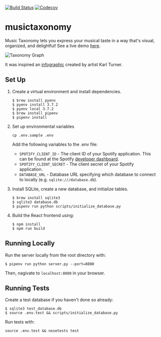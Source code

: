 [![Build Status](https://travis-ci.org/akurihara/musictaxonomy.svg?branch=master)](https://travis-ci.org/akurihara/musictaxonomy)
[![Codecov](https://codecov.io/gh/akurihara/musictaxonomy/branch/master/graph/badge.svg)](https://codecov.io/gh/akurihara/musictaxonomy)

# musictaxonomy


Music Taxonomy lets you express your musical taste in a way that's visual, organized, and delightful! See a live demo [here](http://musictaxonomy.herokuapp.com).

![Taxonomy Graph](https://i.imgur.com/dBQnPCB.png)

It was inspired an [infographic](https://turnerkarl.wordpress.com/2012/10/11/finished-music-infographic) created by artist Karl Turner.

## Set Up

1. Create a virtual environment and install dependencies.
   ```
   $ brew install pyenv
   $ pyenv install 3.7.2
   $ pyenv local 3.7.2
   $ brew install pipenv
   $ pipenv install
   ```

2. Set up environmental variables
   ```
   cp .env.sample .env
   ```

   Add the following variables to the .env file:
   - `SPOTIFY_CLIENT_ID` - The client ID of your Spotify application. This can be found at the Spotify [developer dashboard](https://developer.spotify.com/dashboard/applications).
   - `SPOTIFY_CLIENT_SECRET` - The client secret of your Spotify application.
   - `DATABASE_URL` - Database URL specifying which database to connect to locally (e.g. `sqlite:///database.db`).

3. Install SQLite, create a new database, and initialize tables.
   ```
   $ brew install sqlite3
   $ sqlite3 database.db
   $ pipenv run python scripts/initialize_database.py
   ```

4. Build the React frontend using:
   ```
   $ npm install
   $ npm run build
   ```

## Running Locally

Run the server locally from the root directory with:
```
$ pipenv run python server.py --port=8080
```
Then, nagivate to `localhost:8080` in your browser.

## Running Tests

Create a test database if you haven't done so already:
```
$ sqlite3 test_database.db
$ source .env.test && scripts/initialize_database.py
```

Run tests with:
```
source .env.test && nosetests test
```
